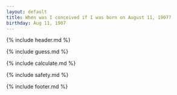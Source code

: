 ```yaml
---
layout: default
title: When was I conceived if I was born on August 11, 1907?
birthday: Aug 11, 1907
---
```


{% include header.md %}

{% include guess.md %}

{% include calculate.md %}

{% include safety.md %}

{% include footer.md %}



